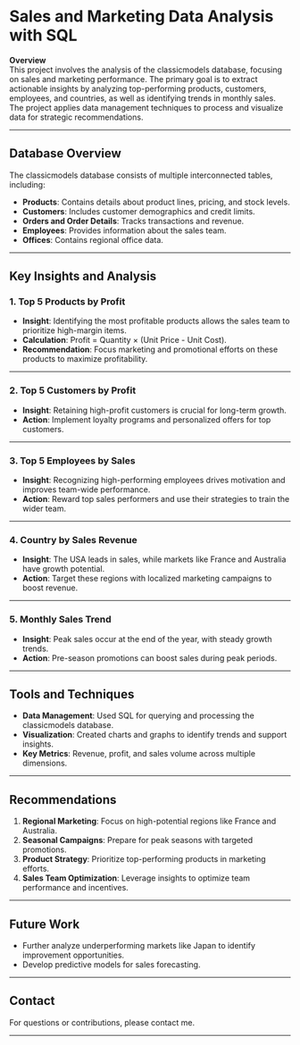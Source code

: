 # Sales and Marketing Data Analysis with SQL

**Overview**  
This project involves the analysis of the classicmodels database, focusing on sales and marketing performance. The primary goal is to extract actionable insights by analyzing top-performing products, customers, employees, and countries, as well as identifying trends in monthly sales. The project applies data management techniques to process and visualize data for strategic recommendations.  

---

## Database Overview  
The classicmodels database consists of multiple interconnected tables, including:  
- **Products**: Contains details about product lines, pricing, and stock levels.  
- **Customers**: Includes customer demographics and credit limits.  
- **Orders and Order Details**: Tracks transactions and revenue.  
- **Employees**: Provides information about the sales team.  
- **Offices**: Contains regional office data.  

---

## Key Insights and Analysis  

### 1. **Top 5 Products by Profit**  
- **Insight**: Identifying the most profitable products allows the sales team to prioritize high-margin items.  
- **Calculation**: Profit = Quantity × (Unit Price - Unit Cost).  
- **Recommendation**: Focus marketing and promotional efforts on these products to maximize profitability.  

---

### 2. **Top 5 Customers by Profit**  
- **Insight**: Retaining high-profit customers is crucial for long-term growth.  
- **Action**: Implement loyalty programs and personalized offers for top customers.  

---

### 3. **Top 5 Employees by Sales**  
- **Insight**: Recognizing high-performing employees drives motivation and improves team-wide performance.  
- **Action**: Reward top sales performers and use their strategies to train the wider team.  

---

### 4. **Country by Sales Revenue**  
- **Insight**: The USA leads in sales, while markets like France and Australia have growth potential.  
- **Action**: Target these regions with localized marketing campaigns to boost revenue.  

---

### 5. **Monthly Sales Trend**  
- **Insight**: Peak sales occur at the end of the year, with steady growth trends.  
- **Action**: Pre-season promotions can boost sales during peak periods.  

---

## Tools and Techniques  
- **Data Management**: Used SQL for querying and processing the classicmodels database.  
- **Visualization**: Created charts and graphs to identify trends and support insights.  
- **Key Metrics**: Revenue, profit, and sales volume across multiple dimensions.  

---

## Recommendations  
1. **Regional Marketing**: Focus on high-potential regions like France and Australia.  
2. **Seasonal Campaigns**: Prepare for peak seasons with targeted promotions.  
3. **Product Strategy**: Prioritize top-performing products in marketing efforts.  
4. **Sales Team Optimization**: Leverage insights to optimize team performance and incentives.  

---

## Future Work  
- Further analyze underperforming markets like Japan to identify improvement opportunities.  
- Develop predictive models for sales forecasting.  

---

## Contact  
For questions or contributions, please contact me.  

---
